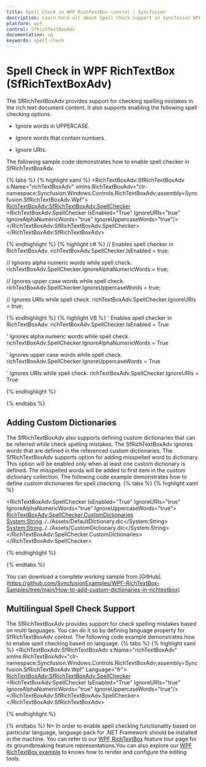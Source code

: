 ```yaml
---
title: Spell Check in WPF RichTextBox control | Syncfusion
description: Learn here all about Spell Check support in Syncfusion WPF RichTextBox (SfRichTextBoxAdv) control and more.
platform: wpf
control: SfRichTextBoxAdv
documentation: ug
keywords: spell-check
---
```

# Spell Check in WPF RichTextBox (SfRichTextBoxAdv)

The SfRichTextBoxAdv provides support for checking spelling mistakes in the rich text document content. It also supports enabling the following spell checking options.

* Ignore words in UPPERCASE.

* Ignore words that contain numbers.

* Ignore URIs.


The following sample code demonstrates how to enable spell checker in SfRichTextBoxAdv.

{% tabs %}
{% highlight xaml %}
<RichTextBoxAdv:SfRichTextBoxAdv x:Name="richTextBoxAdv"  xmlns:RichTextBoxAdv="clr-namespace:Syncfusion.Windows.Controls.RichTextBoxAdv;assembly=Syncfusion.SfRichTextBoxAdv.Wpf">
    <RichTextBoxAdv:SfRichTextBoxAdv.SpellChecker>
        <RichTextBoxAdv:SpellChecker IsEnabled="True" IgnoreURIs="true" IgnoreAlphaNumericWords="true" IgnoreUppercaseWords="true"/>
    </RichTextBoxAdv:SfRichTextBoxAdv.SpellChecker>
</RichTextBoxAdv:SfRichTextBoxAdv>


{% endhighlight %}
{% highlight c# %}
// Enables spell checker in RichTextBoxAdv.
richTextBoxAdv.SpellChecker.IsEnabled = true;

// Ignores alpha numeric words while spell check.
richTextBoxAdv.SpellChecker.IgnoreAlphaNumericWords = true;

// Ignores upper case words while spell check.
richTextBoxAdv.SpellChecker.IgnoreUppercaseWords = true;

// Ignores URIs while spell check.
richTextBoxAdv.SpellChecker.IgnoreURIs = true;


{% endhighlight %}
{% highlight VB %}
' Enables spell checker in RichTextBoxAdv.
richTextBoxAdv.SpellChecker.IsEnabled = True

' Ignores alpha numeric words while spell check.
richTextBoxAdv.SpellChecker.IgnoreAlphaNumericWords = True

' Ignores upper case words while spell check.
richTextBoxAdv.SpellChecker.IgnoreUppercaseWords = True

' Ignores URIs while spell check.
richTextBoxAdv.SpellChecker.IgnoreURIs = True


{% endhighlight %}

{% endtabs %}

## Adding Custom Dictionaries

The SfRichTextBoxAdv also supports defining custom dictionaries that can be referred while check spelling mistakes. The SfRichTextBoxAdv ignores words that are defined in the referenced custom dictionaries. The SfRichTextBoxAdv supports option for adding misspelled word to dictionary. This option will be enabled only when at least one custom dictionary is defined. The misspelled words will be added to first item in the custom dictionary collection.
The following code example demonstrates how to define custom dictionaries for spell checking.
{% tabs %}
{% highlight xaml %}
<!-- xmlns:System="clr-namespace:System;assembly=mscorlib" -->
<!-- xmlns:RichTextBoxAdv="clr-namespace:Syncfusion.Windows.Controls.RichTextBoxAdv;assembly=Syncfusion.SfRichTextBoxAdv.Wpf" -->

<RichTextBoxAdv:SpellChecker IsEnabled="True" IgnoreURIs="true" IgnoreAlphaNumericWords="true" IgnoreUppercaseWords="true">
    <RichTextBoxAdv:SpellChecker.CustomDictionaries>
        <System:String>../../Assets/DefaultDictionary.dic</System:String>
        <System:String>../../Assets/CustomDictionary.dic</System:String>
    </RichTextBoxAdv:SpellChecker.CustomDictionaries>
</RichTextBoxAdv:SpellChecker>

{% endhighlight %}

{% endtabs %}

You can download a complete working sample from [GitHub]. (https://github.com/SyncfusionExamples/WPF-RichTextBox-Samples/tree/main/How-to-add-custom-dictionaries-in-richtextbox)


## Multilingual Spell Check Support

The SfRichTextBoxAdv provides support for check spelling mistakes based on multi languages. You can do it so by defining language property for SfRichTextBoxAdv control.
The following code example demonstrates how to enable spell checking based on language.
{% tabs %}
{% highlight xaml %}
<RichTextBoxAdv:SfRichTextBoxAdv x:Name="richTextBoxAdv"  xmlns:RichTextBoxAdv="clr-namespace:Syncfusion.Windows.Controls.RichTextBoxAdv;assembly=Syncfusion.SfRichTextBoxAdv.Wpf" Language="fr">
    <RichTextBoxAdv:SfRichTextBoxAdv.SpellChecker>
        <RichTextBoxAdv:SpellChecker IsEnabled="True" IgnoreURIs="true" IgnoreAlphaNumericWords="true" IgnoreUppercaseWords="true"/>
    </RichTextBoxAdv:SfRichTextBoxAdv.SpellChecker>
</RichTextBoxAdv:SfRichTextBoxAdv>



{% endhighlight %}

{% endtabs %}
N> In order to enable spell checking functionality based on particular language, language pack for .NET Framework should be installed in the machine.
You can refer to our [WPF RichTextBox](https://www.syncfusion.com/wpf-controls/richtextbox) feature tour page for its groundbreaking feature representations.You can also explore our [WPF RichTextBox example](https://github.com/syncfusion/wpf-demos/tree/master/richtextbox) to knows how to render and configure the editing tools.
